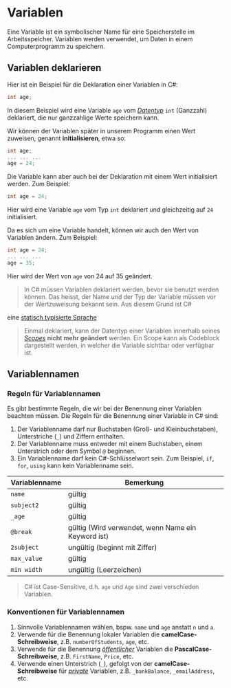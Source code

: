 # Variablen

Eine Variable ist ein symbolischer Name für eine Speicherstelle im Arbeitsspeicher. Variablen werden verwendet, um Daten in einem Computerprogramm zu
speichern.

## Variablen deklarieren

Hier ist ein Beispiel für die Deklaration einer Variablen in C#:

````C#
int age;
````

In diesem Beispiel wird eine Variable `age` vom _[Datentyp](Primitive-Datentypen.md)_ `int` (Ganzzahl) deklariert, die nur ganzzahlige Werte speichern
kann.

Wir können der Variablen später in unserem Programm einen Wert zuweisen, genannt **initialisieren**, etwa so:

````C#
int age;
... ... ...
age = 24;
````

Die Variable kann aber auch bei der Deklaration mit einem Wert initialisiert werden. Zum Beispiel:

````C#
int age = 24;
````

Hier wird eine Variable `age` vom Typ `int` deklariert und gleichzeitig auf `24` initialisiert.

Da es sich um eine Variable handelt, können wir auch den Wert von Variablen ändern. Zum Beispiel:

````C#
int age = 24; 
... ... ...
age = 35;
````

Hier wird der Wert von `age` von 24 auf 35 geändert.

> In C# müssen Variablen deklariert werden, bevor sie benutzt werden können. Das heisst, der Name und der Typ der Variable müssen vor der
> Wertzuweisung bekannt sein. Aus diesem Grund ist C#
>
eine [statisch typisierte Sprache](https://stackoverflow.com/questions/1517582/what-is-the-difference-between-statically-typed-and-dynamically-typed-languages)
>
> Einmal deklariert, kann der Datentyp einer Variablen innerhalb seines _[Scopes](Scope.md)_ **nicht mehr geändert** werden. Ein Scope kann als
> Codeblock
> dargestellt
> werden, in welcher die Variable sichtbar oder verfügbar ist.

## Variablennamen

### Regeln für Variablennamen

Es gibt bestimmte Regeln, die wir bei der Benennung einer Variablen beachten müssen. Die Regeln für die Benennung einer Variable in C# sind:

1. Der Variablenname darf nur Buchstaben (Groß- und Kleinbuchstaben), Unterstriche (`_`) und Ziffern enthalten.
2. Der Variablenname muss entweder mit einem Buchstaben, einem Unterstrich oder dem Symbol `@` beginnen.
3. Ein Variablenname darf kein C#-Schlüsselwort sein. Zum Beispiel, `if`, `for`, `using` kann kein Variablenname sein.

| Variablenname | Bemerkung                                          |
|---------------|----------------------------------------------------|
| `name`        | gültig                                             |
| `subject2`    | gültig                                             |
| `_age`        | gültig                                             |
| `@break`      | gültig (Wird verwendet, wenn Name ein Keyword ist) |
| `2subject`    | ungültig (beginnt mit Ziffer)                      |
| `max_value`   | gültig                                             |
| `min width`   | ungültig (Leerzeichen)                             |

> C# ist Case-Sensitive, d.h. `age` und `Age` sind zwei verschieden Variablen.

### Konventionen für Variablennamen

1. Sinnvolle Variablennamen wählen, bspw. `name` und `age` anstatt `n` und `a`.
2. Verwende für die Benennung lokaler Variablen die **camelCase-Schreibweise**, z.B. `numberOfStudents`, `age`, etc.
3. Verwende für die Benennung _[öffentlicher](Zugriffsmodifikatoren.md#ffentlicher-zugriffsmodifikator)_ Variablen die **PascalCase-Schreibweise**,
   z.B. `FirstName`, `Price`, etc.
4. Verwende einen Unterstrich (`_`), gefolgt von der **camelCase-Schreibweise** für _[private](Zugriffsmodifikatoren.md#privater-zugriffsmodifikator)_
   Variablen,
   z.B. `_bankBalance`, `_emailAddress`, etc.